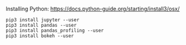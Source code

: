 Installing Python:
https://docs.python-guide.org/starting/install3/osx/

```
pip3 install jupyter --user
pip3 install pandas --user
pip3 install pandas_profiling --user
pip3 install bokeh --user
```
